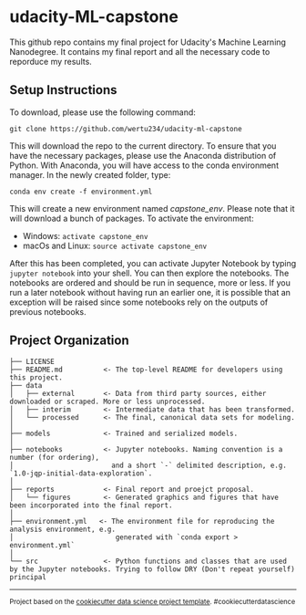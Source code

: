 udacity-ML-capstone
==============================

This github repo contains my final project for Udacity's Machine Learning Nanodegree. It contains my final report and all the necessary code to reporduce my results.

Setup Instructions
-------------
To download, please use the following command:
```
git clone https://github.com/wertu234/udacity-ml-capstone
```

This will download the repo to the current directory. To ensure that you have the necessary packages, please use the Anaconda distribution of Python. With Anaconda, you will have access to the conda environment manager. In the newly created folder, type:
```
conda env create -f environment.yml
```

This will create a new environment named _capstone_env_. Please note that it will download a bunch of packages. To activate the environment:
*  Windows: ```activate capstone_env```
*  macOs and Linux: ```source activate capstone_env```

After this has been completed, you can activate Jupyter Notebook by typing ```jupyter notebook``` into your shell. You can then explore the notebooks. The notebooks are ordered and should be run in sequence, more or less. If you run a later notebook without having run an earlier one, it is possible that an exception will be raised since some notebooks rely on the outputs of previous notebooks.

Project Organization
------------

    ├── LICENSE
    ├── README.md          <- The top-level README for developers using this project.
    ├── data
    │   ├── external       <- Data from third party sources, either downloaded or scraped. More or less unprocessed. 
    │   ├── interim        <- Intermediate data that has been transformed.
    │   └── processed      <- The final, canonical data sets for modeling.
    │
    ├── models             <- Trained and serialized models.
    │
    ├── notebooks          <- Jupyter notebooks. Naming convention is a number (for ordering),
    │                        and a short `-` delimited description, e.g. `1.0-jqp-initial-data-exploration`.
	│
    ├── reports            <- Final report and proejct proposal.
    │   └── figures        <- Generated graphics and figures that have been incorporated into the final report.
    │
    ├── environment.yml   <- The environment file for reproducing the analysis environment, e.g.
    │                         generated with `conda export > environment.yml`
    │
    └── src                <- Python functions and classes that are used by the Jupyter notebooks. Trying to follow DRY (Don't repeat yourself) principal

--------

<p><small>Project based on the <a target="_blank" href="https://drivendata.github.io/cookiecutter-data-science/">cookiecutter data science project template</a>. #cookiecutterdatascience</small></p>
